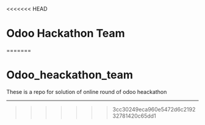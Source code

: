 <<<<<<< HEAD
# Odoo Hackathon Team
=======
# Odoo_heackathon_team
These is a repo for solution of online round of odoo heackathon   
_________________________________________________________________
>>>>>>> 3cc30249eca960e5472d6c219232781420c65dd1

